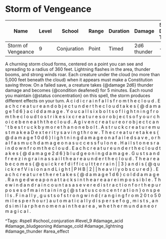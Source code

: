 # Storm of Vengeance

| Name | Level | School | Range | Duration | Damage | Save DC & Type |
|------|-------|--------|-------|----------|--------|----------------|
| Storm of Vengeance | 9 | Conjuration | Point | Timed | 2d6 thunder | - |

A churning storm cloud forms, centered on a point you can see and spreading to a radius of 360 feet. Lightning flashes in the area, thunder booms, and strong winds roar. Each creature under the cloud (no more than 5,000 feet beneath the cloud) when it appears must make a Constitution saving throw. On a failed save, a creature takes {@damage 2d6} thunder damage and becomes {@condition deafened} for 5 minutes. Each round you maintain {@status concentration} on this spell, the storm produces different effects on your turn. A c i d i c   r a i n   f a l l s   f r o m   t h e   c l o u d .   E a c h   c r e a t u r e   a n d   o b j e c t   u n d e r   t h e   c l o u d   t a k e s   { @ d a m a g e   1 d 6 }   a c i d   d a m a g e . Y o u   c a l l   s i x   b o l t s   o f   l i g h t n i n g   f r o m   t h e   c l o u d   t o   s t r i k e   s i x   c r e a t u r e s   o r   o b j e c t s   o f   y o u r   c h o i c e   b e n e a t h   t h e   c l o u d .   A   g i v e n   c r e a t u r e   o r   o b j e c t   c a n ' t   b e   s t r u c k   b y   m o r e   t h a n   o n e   b o l t .   A   s t r u c k   c r e a t u r e   m u s t   m a k e   a   D e x t e r i t y   s a v i n g   t h r o w .   T h e   c r e a t u r e   t a k e s   { @ d a m a g e   1 0 d 6 }   l i g h t n i n g   d a m a g e   o n   a   f a i l e d   s a v e ,   o r   h a l f   a s   m u c h   d a m a g e   o n   a   s u c c e s s f u l   o n e . H a i l s t o n e s   r a i n   d o w n   f r o m   t h e   c l o u d .   E a c h   c r e a t u r e   u n d e r   t h e   c l o u d   t a k e s   { @ d a m a g e   2 d 6 }   b l u d g e o n i n g   d a m a g e . G u s t s   a n d   f r e e z i n g   r a i n   a s s a i l   t h e   a r e a   u n d e r   t h e   c l o u d .   T h e   a r e a   b e c o m e s   { @ q u i c k r e f   d i f f i c u l t   t e r r a i n | | 3 }   a n d   i s   { @ q u i c k r e f   V i s i o n   a n d   L i g h t | P H B | 2 | | h e a v i l y   o b s c u r e d } .   E a c h   c r e a t u r e   t h e r e   t a k e s   { @ d a m a g e   1 d 6 }   c o l d   d a m a g e .   R a n g e d   w e a p o n   a t t a c k s   i n   t h e   a r e a   a r e   i m p o s s i b l e .   T h e   w i n d   a n d   r a i n   c o u n t   a s   a   s e v e r e   d i s t r a c t i o n   f o r   t h e   p u r p o s e s   o f   m a i n t a i n i n g   { @ s t a t u s   c o n c e n t r a t i o n }   o n   s p e l l s .   F i n a l l y ,   g u s t s   o f   s t r o n g   w i n d   ( r a n g i n g   f r o m   2 0   t o   5 0   m i l e s   p e r   h o u r )   a u t o m a t i c a l l y   d i s p e r s e   f o g ,   m i s t s ,   a n d   s i m i l a r   p h e n o m e n a   i n   t h e   a r e a ,   w h e t h e r   m u n d a n e   o r   m a g i c a l .

^Tags: #spell #school_conjuration #level_9 #damage_acid #damage_bludgeoning #damage_cold #damage_lightning #damage_thunder #area_effect